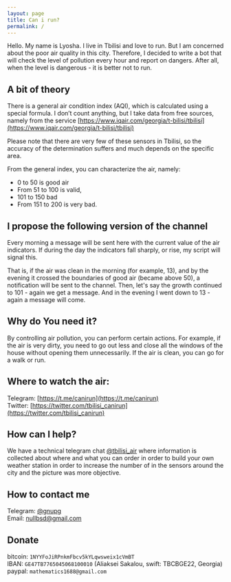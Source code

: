 ```yaml
---
layout: page
title: Can i run?
permalink: /
---
```


Hello. My name is Lyosha. I live in Tbilisi and love to run. But I am concerned about the poor air quality in this city. Therefore, I decided to write a bot that will check the level of pollution every hour and report on dangers. After all, when the level is dangerous - it is better not to run.

## A bit of theory 

There is a general air condition index (AQI), which is calculated using a special formula. I don’t count anything, but I take data from free sources, namely from the service [https://www.iqair.com/georgia/t-bilisi/tbilisi](https://www.iqair.com/georgia/t-bilisi/tbilisi)

Please note that there are very few of these sensors in Tbilisi, so the accuracy of the determination suffers and much depends on the specific area.  

From the general index, you can characterize the air, namely:

* 0 to 50 is good air
* From 51 to 100 is valid,
* 101 to 150 bad
* From 151 to 200 is very bad.


## I propose the following version of the channel 

Every morning a message will be sent here with the current value of the air indicators.
If during the day the indicators fall sharply, or rise, my script will signal this.

That is, if the air was clean in the morning (for example, 13), and by the evening it crossed the boundaries of good air (became above 50), a notification will be sent to the channel. Then, let's say the growth continued to 101 - again we get a message. And in the evening I went down to 13 - again a message will come.


## Why do You need it? 

By controlling air pollution, you can perform certain actions. For example, if the air is very dirty, you need to go out less and close all the windows of the house without opening them unnecessarily. If the air is clean, you can go for a walk or run.

## Where to watch the air:

Telegram: [https://t.me/canirun](https://t.me/canirun)<br>
Twitter: [https://twitter.com/tbilisi_canirun](https://twitter.com/tbilisi_canirun)

## How can I help?

We have a technical telegram chat <a href="https://t.me/tbilisi_air">@tbilisi_air</a> where information is collected about where and what you can order in order to build your own weather station in order to increase the number of in the sensors around the city and the picture was more objective.

## How to contact me

Telegram: <a href="https://t.me/gnupg">@gnupg</a><br>
Email: <a href="mailto:nullbsd@gmail.com">nullbsd@gmail.com</a>

## Donate

bitcoin: `1NYYFoJiRPnkmFbcv5kYLqwsweix1cVmBT`<br>
IBAN: `GE47TB7765045068100010` (Aliaksei Sakalou, swift: TBCBGE22, Georgia)<br>
paypal: `mathematics1688@gmail.com`<br>
